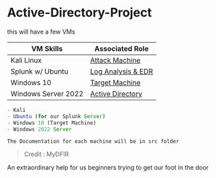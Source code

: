# Active-Directory-Project

this will have a few VMs

| VM Skills                                           | Associated Role                                    |
| ----------------------------------------------- | ----------------------------------------------------- |
| Kali Linux                          |         <a href="https://github.com/BenjaminBurton/Active-Directory-Project/blob/main/src/kali-linux/README.md">Attack Machine</a>| 
| Splunk w/ Ubuntu                      | <a href="https://github.com/BenjaminBurton/Active-Directory-Project/blob/main/src/splunk-ubuntu/README.md">Log Analysis & EDR</a>|
| Windows 10                                | <a href="https://github.com/BenjaminBurton/Active-Directory-Project/blob/main/src/windows10-Target/README.md"> Target Machine|
| Windows Server 2022                   | <a href="https://github.com/BenjaminBurton/Active-Directory-Project/blob/main/src/windows-server-2022/README.md">Active Directory|

```js
- Kali
- Ubuntu (for our Splunk Server)
- Windows 10 (Target Machine)
- Windows 2022 Server
```

`The Documentation for each machine will be in src folder`


> Credit : MyDFIR 


An extraordinary help for us beginners trying to get our foot in the door